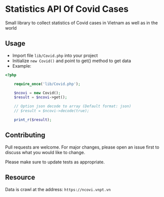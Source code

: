 # Statistics API Of Covid Cases
Small library to collect statistics of Covid cases in Vietnam as well as in the world
## Usage
- Import file `lib/Covid.php` into your project
- Initialize `new Covid()` and point to get() method to get data
- Example:
```php
<?php

    require_once('lib/Covid.php');

    $ncovi = new Covid();
    $result = $ncovi->get();

    // Option json decode to array (Default format: json)
    // $result = $ncovi->decode(true);

    print_r($result);

```
## Contributing
Pull requests are welcome. For major changes, please open an issue first to discuss what you would like to change.

Please make sure to update tests as appropriate.
## Resource
Data is crawl at the address: `https://ncovi.vnpt.vn`
